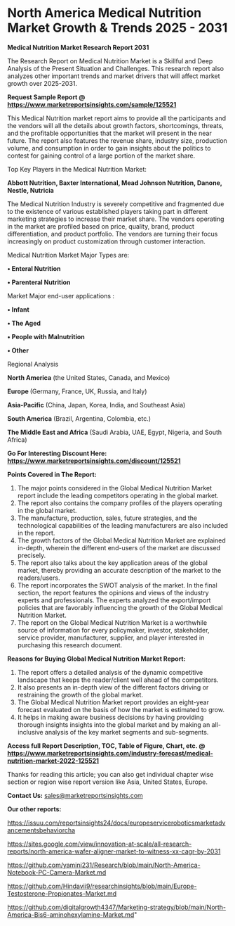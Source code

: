 # North America Medical Nutrition Market Growth & Trends 2025 - 2031

<strong>Medical Nutrition Market Research Report 2031</strong>

The Research Report on Medical Nutrition Market is a Skillful and Deep Analysis of the Present Situation and Challenges. This research report also analyzes other important trends and market drivers that will affect market growth over 2025-2031.

<strong>Request Sample Report @ <a href=https://www.marketreportsinsights.com/sample/125521>https://www.marketreportsinsights.com/sample/125521</a></strong>

This Medical Nutrition market report aims to provide all the participants and the vendors will all the details about growth factors, shortcomings, threats, and the profitable opportunities that the market will present in the near future. The report also features the revenue share, industry size, production volume, and consumption in order to gain insights about the politics to contest for gaining control of a large portion of the market share.

Top Key Players in the Medical Nutrition Market:

<strong>Abbott Nutrition, Baxter International, Mead Johnson Nutrition, Danone, Nestle, Nutricia</strong>

The Medical Nutrition Industry is severely competitive and fragmented due to the existence of various established players taking part in different marketing strategies to increase their market share. The vendors operating in the market are profiled based on price, quality, brand, product differentiation, and product portfolio. The vendors are turning their focus increasingly on product customization through customer interaction.

Medical Nutrition Market Major Types are:

<strong>• Enteral Nutrition

• Parenteral Nutrition</strong>

Market Major end-user applications :

<strong>• Infant

• The Aged

• People with Malnutrition

• Other</strong>

Regional Analysis

</u><strong><b>North America</b></strong> (the United States, Canada, and Mexico)

<strong><b>Europe </b></strong>(Germany, France, UK, Russia, and Italy)

<strong><b>Asia-Pacific</b></strong> (China, Japan, Korea, India, and Southeast Asia)

<strong><b>South America</b></strong> (Brazil, Argentina, Colombia, etc.)

<strong><b>The Middle East and Africa</b></strong> (Saudi Arabia, UAE, Egypt, Nigeria, and South Africa)

<strong>Go For Interesting Discount Here: <a href=https://www.marketreportsinsights.com/discount/125521>https://www.marketreportsinsights.com/discount/125521</a></strong>

<strong>Points Covered in The Report:</strong>
<ol>
  <li>The major points considered in the Global Medical Nutrition Market report include the leading competitors operating in the global market.</li>
  <li>The report also contains the company profiles of the players operating in the global market.</li>
  <li>The manufacture, production, sales, future strategies, and the technological capabilities of the leading manufacturers are also included in the report.</li>
  <li>The growth factors of the Global Medical Nutrition Market are explained in-depth, wherein the different end-users of the market are discussed precisely.</li>
  <li>The report also talks about the key application areas of the global market, thereby providing an accurate description of the market to the readers/users.</li>
  <li>The report incorporates the SWOT analysis of the market. In the final section, the report features the opinions and views of the industry experts and professionals. The experts analyzed the export/import policies that are favorably influencing the growth of the Global Medical Nutrition Market.</li>
  <li>The report on the Global Medical Nutrition Market is a worthwhile source of information for every policymaker, investor, stakeholder, service provider, manufacturer, supplier, and player interested in purchasing this research document.</li>
</ol>
<strong>Reasons for Buying Global Medical Nutrition Market Report:</strong>

<ol>
  <li>The report offers a detailed analysis of the dynamic competitive landscape that keeps the reader/client well ahead of the competitors.</li>
  <li>It also presents an in-depth view of the different factors driving or restraining the growth of the global market.</li>
  <li>The Global Medical Nutrition Market report provides an eight-year forecast evaluated on the basis of how the market is estimated to grow.</li>
  <li>It helps in making aware business decisions by having providing thorough insights insights into the global market and by making an all-inclusive analysis of the key market segments and sub-segments.</li>
</ol>
<strong>Access full Report Description, TOC, Table of Figure, Chart, etc. @ <a href=https://www.marketreportsinsights.com/industry-forecast/medical-nutrition-market-2022-125521>https://www.marketreportsinsights.com/industry-forecast/medical-nutrition-market-2022-125521</a></strong>


Thanks for reading this article; you can also get individual chapter wise section or region wise report version like Asia, United States, Europe.

<strong>Contact Us:</strong>
sales@marketreportsinsights.com

<strong>Our other reports:</strong>

<a href=https://issuu.com/reportsinsights24/docs/europeserviceroboticsmarketadvancementsbehaviorcha>https://issuu.com/reportsinsights24/docs/europeserviceroboticsmarketadvancementsbehaviorcha</a>

<a href=https://sites.google.com/view/innovation-at-scale/all-research-reports/north-america-wafer-aligner-market-to-witness-xx-cagr-by-2031>https://sites.google.com/view/innovation-at-scale/all-research-reports/north-america-wafer-aligner-market-to-witness-xx-cagr-by-2031</a>

<a href=https://github.com/yamini231/Research/blob/main/North-America-Notebook-PC-Camera-Market.md>https://github.com/yamini231/Research/blob/main/North-America-Notebook-PC-Camera-Market.md</a>

<a href=https://github.com/Hindavii9/researchinsights/blob/main/Europe-Testosterone-Propionates-Market.md>https://github.com/Hindavii9/researchinsights/blob/main/Europe-Testosterone-Propionates-Market.md</a>

<a href=https://github.com/digitalgrowth4347/Marketing-strategy/blob/main/North-America-Bis6-aminohexylamine-Market.md>https://github.com/digitalgrowth4347/Marketing-strategy/blob/main/North-America-Bis6-aminohexylamine-Market.md</a>"
